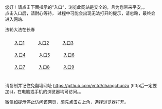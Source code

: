 您好！请点击下面指示的“入口”，浏览此网站是安全的，且为您带来平安。。 <br/>
点击入口后，请耐心等待， 过程中可能会出现无法打开的提示，请忽略，最终会进入网站. </br>

法轮大法在长春<br/>
<div style="padding:10px"><a style="margin:20px" target="_blank" href="https://d2094da3hsetgh.cloudfront.net/2Qpsp?yyccbxx" id="ccLink1" rel="nofollow">入口1</a> <a target="_blank" style="margin:20px" href="https://d2jx8z1eo9a2ss.cloudfront.net/2Qpsp?eqhbexlc" id="ccLink2" rel="nofollow">入口2</a> <a style="margin:20px" target="_blank" href="https://d1damtrq8nx40n.cloudfront.net/2Qpsp?tdqsahh" id="ccLink3" rel="nofollow">入口3</a></div>

<div style="padding:10px" ><a style="margin:20px" target="_blank" href="https://d2094da3hsetgh.cloudfront.net/2Qpsp?yyccbxx" id="ccLink4" rel="nofollow">入口4</a> <a style="margin:20px" href="https://d2jx8z1eo9a2ss.cloudfront.net/2Qpsp?eqhbexlc" target="_blank" id="ccLink5" rel="nofollow">入口5</a> <a style="margin:20px" href="https://d1damtrq8nx40n.cloudfront.net/2Qpsp?tdqsahh" target="_blank" id="ccLink6" rel="nofollow">入口6</a></div>

<div style="padding:10px"><a style="margin:20px" target="_blank" href="https://d2094da3hsetgh.cloudfront.net/2Qpsp?yyccbxx" id="ccLink7" rel="nofollow">入口7</a> <a style="margin:20px" href="https://d2jx8z1eo9a2ss.cloudfront.net/2Qpsp?eqhbexlc" target="_blank" id="ccLink8" rel="nofollow">入口8</a> <a style="margin:20px" target="_blank" href="https://d1damtrq8nx40n.cloudfront.net/2Qpsp?tdqsahh" id="ccLink9" rel="nofollow">入口9</a></div>

<br/>



请复制并记住免翻墙网址 https://github.com/yntd/changchunzx (http后一定要加s)，在电脑或手机的浏览器均可访问。。<br/>

微信如提示停止访问该网页，须先点击右上角，选择浏览器打开。

